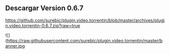 ## Descargar Version 0.6.7

https://github.com/surebic/plugin.video.torrentin/blob/master/archives/plugin.video.torrentin-0.6.7.zip?raw=true

![](https://raw.githubusercontent.com/surebic/plugin.video.torrentin/master/banner.jpg
